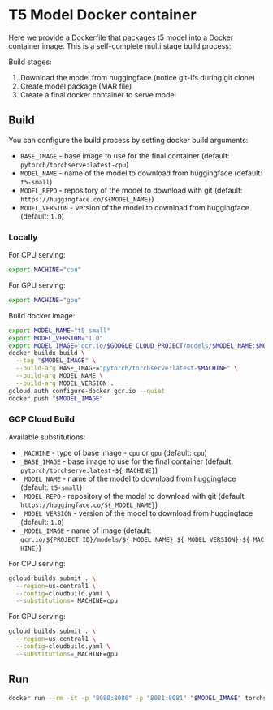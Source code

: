 # T5 Model Docker container

Here we provide a Dockerfile that packages t5 model into a Docker container image. This is a self-complete multi stage build process:

Build stages:

1. Download the model from huggingface (notice git-lfs during git clone)
2. Create model package (MAR file)
3. Create a final docker container to serve model

## Build

You can configure the build process by setting docker build arguments:

* `BASE_IMAGE` - base image to use for the final container (default: `pytorch/torchserve:latest-cpu`)
* `MODEL_NAME` - name of the model to download from huggingface (default: `t5-small`)
* `MODEL_REPO` - repository of the model to download with git (default: `https://huggingface.co/${MODEL_NAME}`)
* `MODEL_VERSION` - version of the model to download from huggingface (default: `1.0`)

### Locally

For CPU serving:

```bash
export MACHINE="cpu"
```

For GPU serving:

```bash
export MACHINE="gpu"
```

Build docker image:

```bash
export MODEL_NAME="t5-small"
export MODEL_VERSION="1.0"
export MODEL_IMAGE="gcr.io/$GOOGLE_CLOUD_PROJECT/models/$MODEL_NAME:$MODEL_VERSION-$MACHINE"
docker buildx build \
  --tag "$MODEL_IMAGE" \
  --build-arg BASE_IMAGE="pytorch/torchserve:latest-$MACHINE" \
  --build-arg MODEL_NAME \
  --build-arg MODEL_VERSION .
gcloud auth configure-docker gcr.io --quiet
docker push "$MODEL_IMAGE"
```

### GCP Cloud Build

Available substitutions:

* `_MACHINE` - type of base image - `cpu` or `gpu` (default: `cpu`)
* `_BASE_IMAGE` - base image to use for the final container (default: `pytorch/torchserve:latest-${_MACHINE}`)
* `_MODEL_NAME` - name of the model to download from huggingface (default: `t5-small`)
* `_MODEL_REPO` - repository of the model to download with git (default: `https://huggingface.co/${_MODEL_NAME}`)
* `_MODEL_VERSION` - version of the model to download from huggingface (default: `1.0`)
* `_MODEL_IMAGE` - name of image (default: `gcr.io/${PROJECT_ID}/models/${_MODEL_NAME}:${_MODEL_VERSION}-${_MACHINE}`)

For CPU serving:

```bash
gcloud builds submit . \
  --region=us-central1 \
  --config=cloudbuild.yaml \
  --substitutions=_MACHINE=cpu
```

For GPU serving:

```bash
gcloud builds submit . \
  --region=us-central1 \
  --config=cloudbuild.yaml \
  --substitutions=_MACHINE=gpu
```

## Run

```bash
docker run --rm -it -p "8080:8080" -p "8081:8081" "$MODEL_IMAGE" torchserve --start --foreground
```

